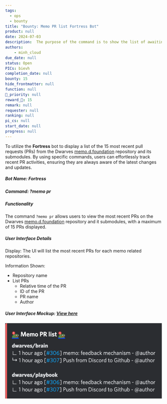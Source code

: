 ```yaml
---
tags: 
  - ops
  - bounty
title: "Bounty: Memo PR list Fortress Bot"
product: null
date: 2024-07-03
description:  The purpose of the command is to show the list of awaiting pull request. 
authors: 
    - minh_cloud
due_date: null
status: Open
PICs: bievh
completion_date: null
bounty: 15
hide_frontmatter: null
function: null
🔺_priority: null
reward_🧊: 15
remark: null
requester: null
ranking: null
pi_cs: null
start_date: null
progress: null
---
```

To utilize the **Fortress** bot to display a list of the 15 most recent pull requests (PRs) from the Dwarves [memo.d.foundation](https://memo.d.foundation/) repository and its submodules. By using specific commands, users can effortlessly track recent PR activities, ensuring they are always aware of the latest changes and updates.

##### Bot Name: Fortress

##### Command: ?memo pr

##### Functionality

The command `?memo pr` allows users to view the most recent PRs on the Dwarves [memo.d.foundation](https://memo.d.foundation/) repository and it submodules, with a maximum of 15 PRs displayed.

##### User Interface Details
Display: The UI will list the most recent PRs for each memo related repositories.

Information Shown:
- Repository name
- List PRs 
    - Relative time of the PR
    - ID of the PR
    - PR name
    - Author

##### User Interface Mockup: [View here](https://share.discohook.app/go/h78hfx6q)
![](assets/pr_list.png)
